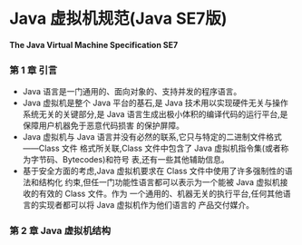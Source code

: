 # Java 虚拟机规范(Java SE7版)
#### The Java Virtual Machine Specification SE7

### 第 1 章 引言
* Java 语言是一门通用的、面向对象的、支持并发的程序语言。
* Java 虚拟机是整个 Java 平台的基石,是 Java 技术用以实现硬件无关与操作系统无关的关键部分,是 Java 语言生成出极小体积的编译代码的运行平台,是保障用户机器免于恶意代码损害 的保护屏障。
* Java 虚拟机与 Java 语言并没有必然的联系,它只与特定的二进制文件格式——Class 文件 格式所关联,Class 文件中包含了 Java 虚拟机指令集(或者称为字节码、Bytecodes)和符号 表,还有一些其他辅助信息。
* 基于安全方面的考虑,Java 虚拟机要求在 Class 文件中使用了许多强制性的语法和结构化 约束,但任一门功能性语言都可以表示为一个能被 Java 虚拟机接收的有效的 Class 文件。作为 一个通用的、机器无关的执行平台,任何其他语言的实现者都可以将 Java 虚拟机作为他们语言的 产品交付媒介。

### 第 2 章 Java 虚拟机结构